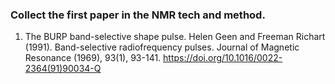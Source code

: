 ### Collect the first paper in the NMR tech and method.

1. The BURP band-selective shape pulse. Helen Geen and Freeman Richart (1991). Band-selective radiofrequency pulses. Journal of Magnetic Resonance (1969), 93(1), 93-141. https://doi.org/10.1016/0022-2364(91)90034-Q
